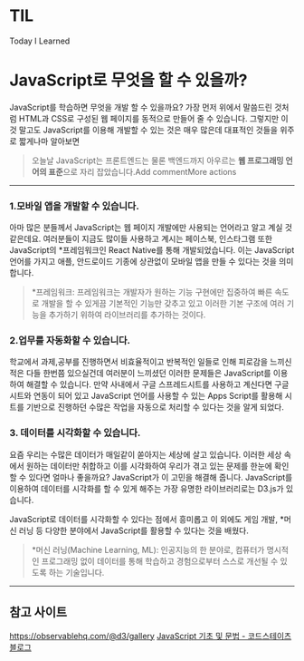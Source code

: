 # TIL
Today I Learned
#  JavaScript로 무엇을 할 수 있을까?

JavaScript를 학습하면 무엇을 개발 할 수 있을까요? 가장 먼저 위에서 말씀드린 것처럼 HTML과 CSS로 구성된 웹 페이지를 동적으로 만들어 줄 수 있습니다.
그렇지만 이것 말고도 JavaScript를 이용해 개발할 수 있는 것은 매우 많은데 대표적인 것들을 위주로 짧게나마 알아보면

> 오늘날 JavaScript는 프론트엔드는 물론 백엔드까지 아우르는 **웹 프로그래밍 언어의 표준**으로 자리 잡았습니다.Add commentMore actions


---

### 1.모바일 앱을 개발할 수 있습니다.

아마 많은 분들께서 JavaScript는 웹 페이지 개발에만 사용되는 언어라고 알고 계실 것 같은데요.
여러분들이 지금도 많이들 사용하고 계시는 페이스북, 인스타그램 또한 JavaScript의 *프레임워크인 React Native를 통해 개발되었습니다.
이는 JavaScript 언어를 가지고 애플, 안드로이드 기종에 상관없이 모바일 앱을 만들 수 있다는 것을 의미합니다.

>  *프레임워크: 프레임워크는 개발자가 원하는 기능 구현에만 집중하여 빠른 속도로 개발을 할 수 있게끔 
기본적인 기능만 갖추고 있고 이러한 기본 구조에 여러 기능을 추가하기 위하여 라이브러리를 추가하는 것이다.


### 2.업무를 자동화할 수 있습니다.

학교에서 과제,공부를 진행하면서 비효율적이고 반복적인 일들로 인해 피로감을 느끼신 적은 다들 한번쯤 있으실건데
여러분이 느끼셨던 이러한 문제들은 JavaScript를 이용하여 해결할 수 있습니다. 만약 사내에서 구글 스프레드시트를 사용하고 계신다면 
구글 시트와 연동이 되어 있고 JavaScript 언어를 사용할 수 있는 Apps Script를 활용해 시트를 기반으로 진행하던 수많은 작업을 자동으로 처리할 수 있다는 것을 알게 되었다.


### 3.  데이터를 시각화할 수 있습니다.

요즘 우리는 수많은 데이터가 매일같이 쏟아지는 세상에 살고 있습니다. 이러한 세상 속에서 원하는 데이터만 취합하고 이를 시각화하여
우리가 겪고 있는 문제를 한눈에 확인할 수 있다면 얼마나 좋을까요? JavaScript가 이 고민을 해결해 줍니다.
JavaScript를 이용하여 데이터를 시각화를 할 수 있게 해주는 가장 유명한 라이브러리로는 D3.js가 있습니다.

JavaScript로 데이터를 시각화할 수 있다는 점에서 흥미롭고
이 외에도 게임 개발, *머신 러닝 등 다양한 분야에서 JavaScript를 활용할 수 있다는 것을 배웠다.

>  *머신 러닝(Machine Learning, ML): 인공지능의 한 분야로, 컴퓨터가 명시적인 프로그래밍 없이 데이터를 통해 
학습하고 경험으로부터 스스로 개선될 수 있도록 하는 기술입니다.


---

##  참고 사이트

https://observablehq.com/@d3/gallery
[JavaScript 기초 및 문법 - 코드스테이츠 블로그](https://www.codestates.com/blog/content/javascript-%EA%B8%B0%EC%B4%88-%EB%B0%8F-%EB%AC%B8%EB%B2%95)
